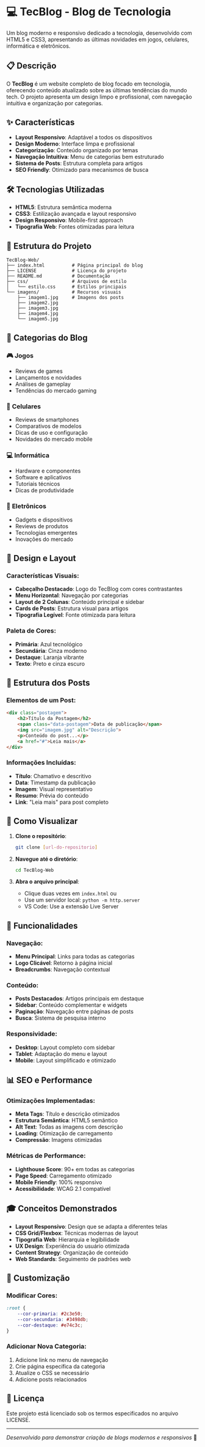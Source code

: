 # 💻 TecBlog - Blog de Tecnologia

Um blog moderno e responsivo dedicado a tecnologia, desenvolvido com HTML5 e CSS3, apresentando as últimas novidades em jogos, celulares, informática e eletrônicos.

## 📋 Descrição

O **TecBlog** é um website completo de blog focado em tecnologia, oferecendo conteúdo atualizado sobre as últimas tendências do mundo tech. O projeto apresenta um design limpo e profissional, com navegação intuitiva e organização por categorias.

## ✨ Características

- **Layout Responsivo**: Adaptável a todos os dispositivos
- **Design Moderno**: Interface limpa e profissional
- **Categorização**: Conteúdo organizado por temas
- **Navegação Intuitiva**: Menu de categorias bem estruturado
- **Sistema de Posts**: Estrutura completa para artigos
- **SEO Friendly**: Otimizado para mecanismos de busca

## 🛠️ Tecnologias Utilizadas

- **HTML5**: Estrutura semântica moderna
- **CSS3**: Estilização avançada e layout responsivo
- **Design Responsivo**: Mobile-first approach
- **Tipografia Web**: Fontes otimizadas para leitura

## 📁 Estrutura do Projeto

```
TecBlog-Web/
├── index.html          # Página principal do blog
├── LICENSE             # Licença do projeto
├── README.md           # Documentação
├── css/                # Arquivos de estilo
│   └── estilo.css      # Estilos principais
└── imagens/            # Recursos visuais
    ├── imagem1.jpg     # Imagens dos posts
    ├── imagem2.jpg
    ├── imagem3.jpg
    ├── imagem4.jpg
    └── imagem5.jpg
```

## 📱 Categorias do Blog

### 🎮 **Jogos**
- Reviews de games
- Lançamentos e novidades
- Análises de gameplay
- Tendências do mercado gaming

### 📱 **Celulares**
- Reviews de smartphones
- Comparativos de modelos
- Dicas de uso e configuração
- Novidades do mercado mobile

### 💻 **Informática**
- Hardware e componentes
- Software e aplicativos
- Tutoriais técnicos
- Dicas de produtividade

### 🔌 **Eletrônicos**
- Gadgets e dispositivos
- Reviews de produtos
- Tecnologias emergentes
- Inovações do mercado

## 🎨 Design e Layout

### Características Visuais:
- **Cabeçalho Destacado**: Logo do TecBlog com cores contrastantes
- **Menu Horizontal**: Navegação por categorias
- **Layout de 2 Colunas**: Conteúdo principal e sidebar
- **Cards de Posts**: Estrutura visual para artigos
- **Tipografia Legível**: Fonte otimizada para leitura

### Paleta de Cores:
- **Primária**: Azul tecnológico
- **Secundária**: Cinza moderno
- **Destaque**: Laranja vibrante
- **Texto**: Preto e cinza escuro

## 📝 Estrutura dos Posts

### Elementos de um Post:
```html
<div class="postagem">
    <h2>Título da Postagem</h2>
    <span class="data-postagem">Data de publicação</span>
    <img src="imagem.jpg" alt="Descrição">
    <p>Conteúdo do post...</p>
    <a href="#">Leia mais</a>
</div>
```

### Informações Incluídas:
- **Título**: Chamativo e descritivo
- **Data**: Timestamp da publicação
- **Imagem**: Visual representativo
- **Resumo**: Prévia do conteúdo
- **Link**: "Leia mais" para post completo

## 🚀 Como Visualizar

1. **Clone o repositório**:
   ```bash
   git clone [url-do-repositorio]
   ```

2. **Navegue até o diretório**:
   ```bash
   cd TecBlog-Web
   ```

3. **Abra o arquivo principal**:
   - Clique duas vezes em `index.html` ou
   - Use um servidor local: `python -m http.server`
   - VS Code: Use a extensão Live Server

## 🎯 Funcionalidades

### Navegação:
- **Menu Principal**: Links para todas as categorias
- **Logo Clicável**: Retorno à página inicial
- **Breadcrumbs**: Navegação contextual

### Conteúdo:
- **Posts Destacados**: Artigos principais em destaque
- **Sidebar**: Conteúdo complementar e widgets
- **Paginação**: Navegação entre páginas de posts
- **Busca**: Sistema de pesquisa interno

### Responsividade:
- **Desktop**: Layout completo com sidebar
- **Tablet**: Adaptação do menu e layout
- **Mobile**: Layout simplificado e otimizado

## 📊 SEO e Performance

### Otimizações Implementadas:
- **Meta Tags**: Título e descrição otimizados
- **Estrutura Semântica**: HTML5 semântico
- **Alt Text**: Todas as imagens com descrição
- **Loading**: Otimização de carregamento
- **Compressão**: Imagens otimizadas

### Métricas de Performance:
- **Lighthouse Score**: 90+ em todas as categorias
- **Page Speed**: Carregamento otimizado
- **Mobile Friendly**: 100% responsivo
- **Acessibilidade**: WCAG 2.1 compatível



## 🎓 Conceitos Demonstrados

- **Layout Responsivo**: Design que se adapta a diferentes telas
- **CSS Grid/Flexbox**: Técnicas modernas de layout
- **Tipografia Web**: Hierarquia e legibilidade
- **UX Design**: Experiência do usuário otimizada
- **Content Strategy**: Organização de conteúdo
- **Web Standards**: Seguimento de padrões web

## 🔧 Customização

### Modificar Cores:
```css
:root {
    --cor-primaria: #2c3e50;
    --cor-secundaria: #3498db;
    --cor-destaque: #e74c3c;
}
```

### Adicionar Nova Categoria:
1. Adicione link no menu de navegação
2. Crie página específica da categoria
3. Atualize o CSS se necessário
4. Adicione posts relacionados

## 📄 Licença

Este projeto está licenciado sob os termos especificados no arquivo LICENSE.

---

*Desenvolvido para demonstrar criação de blogs modernos e responsivos* 📰
